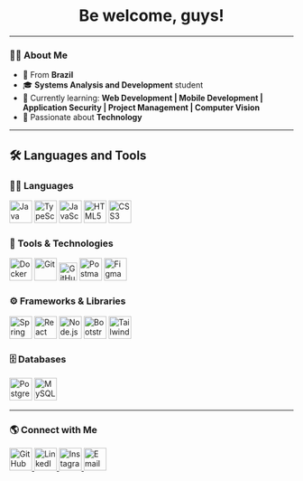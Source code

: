 <h1 align="center">Be welcome, guys! </h1>

---

### 👩‍💻 About Me
- 📍  From **Brazil**  
- 🎓 **Systems Analysis and Development** student  
- 🚀 Currently learning: **Web Development | Mobile Development | Application Security | Project Management | Computer Vision**
- 🎯 Passionate about **Technology** 

---

## 🛠️ Languages and Tools

### 👩‍💻 Languages
<div align="left">
  <img src="https://cdn.jsdelivr.net/gh/devicons/devicon/icons/java/java-original.svg" alt="Java" width="40" height="40"/>
  <img src="https://cdn.jsdelivr.net/gh/devicons/devicon/icons/typescript/typescript-original.svg" alt="TypeScript" width="40" height="40"/>
  <img src="https://cdn.jsdelivr.net/gh/devicons/devicon/icons/javascript/javascript-original.svg" alt="JavaScript" width="40" height="40"/>
  <img src="https://cdn.jsdelivr.net/gh/devicons/devicon/icons/html5/html5-original.svg" alt="HTML5" width="40" height="40"/>
  <img src="https://cdn.jsdelivr.net/gh/devicons/devicon/icons/css3/css3-original.svg" alt="CSS3" width="40" height="40"/>
</div>

### 🧰 Tools & Technologies
<div align="left">
  <img src="https://cdn.jsdelivr.net/gh/devicons/devicon/icons/docker/docker-original.svg" alt="Docker" width="40" height="40"/>
  <img src="https://cdn.jsdelivr.net/gh/devicons/devicon/icons/git/git-original.svg" alt="Git" width="40" height="40"/>
  <img src="https://raw.githubusercontent.com/danielcranney/readme-generator/main/public/icons/socials/github-dark.svg" width="32" height="32" alt="GitHub"/>
  <img src="https://cdn.jsdelivr.net/gh/devicons/devicon/icons/postman/postman-plain.svg" alt="Postman" width="40" height="40"/>
  <img src="https://cdn.jsdelivr.net/gh/devicons/devicon/icons/figma/figma-original.svg" alt="Figma" width="40" height="40"/>
</div>

### ⚙️ Frameworks & Libraries
<div align="left">
  <img src="https://cdn.jsdelivr.net/gh/devicons/devicon/icons/spring/spring-original.svg" alt="Spring Boot" width="40" height="40"/>
  <img src="https://cdn.jsdelivr.net/gh/devicons/devicon/icons/react/react-original.svg" alt="React" width="40" height="40"/>
  <img src="https://cdn.jsdelivr.net/gh/devicons/devicon/icons/nodejs/nodejs-original.svg" alt="Node.js" width="40" height="40"/>
  <img src="https://cdn.jsdelivr.net/gh/devicons/devicon/icons/bootstrap/bootstrap-original.svg" alt="Bootstrap" width="40" height="40"/>
  <img src="https://cdn.jsdelivr.net/gh/devicons/devicon/icons/tailwindcss/tailwindcss-original.svg" alt="Tailwind CSS" width="40" height="40"/>
</div>

### 🗄️ Databases
<div align="left">
  <img src="https://cdn.jsdelivr.net/gh/devicons/devicon/icons/postgresql/postgresql-original.svg" alt="PostgreSQL" width="40" height="40"/>
  <img src="https://cdn.jsdelivr.net/gh/devicons/devicon/icons/mysql/mysql-original.svg" alt="MySQL" width="40" height="40"/>
</div>

---

### 🌎 Connect with Me
<div align="left">
  <a href="https://github.com/AnaDariva" target="_blank">
    <img src="https://raw.githubusercontent.com/danielcranney/readme-generator/main/public/icons/socials/github-dark.svg" width="40" height="40" alt="GitHub"/>
  </a>
  <a href="https://www.linkedin.com/in/analuisadariva2001/" target="_blank">
    <img src="https://raw.githubusercontent.com/danielcranney/readme-generator/main/public/icons/socials/linkedin.svg" width="40" height="40" alt="LinkedIn"/>
  </a>
  <a href="https://www.instagram.com/_anadariva/" target="_blank">
    <img src="https://upload.wikimedia.org/wikipedia/commons/a/a5/Instagram_icon.png" width="40" height="40" alt="Instagram"/>
  </a>
  <a href="mailto:anadarivaramos@gmail.com" target="_blank">
    <img src="https://upload.wikimedia.org/wikipedia/commons/4/4e/Gmail_Icon.png" width="40" height="40" alt="Email"/>
  </a>
</div>
